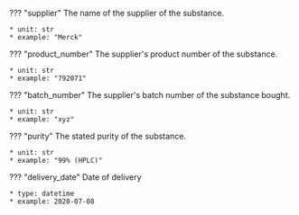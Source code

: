 ??? "supplier"
    The name of the supplier of the substance.

    * unit: str
    * example: "Merck"

??? "product_number"
    The supplier's product number of the substance.

    * unit: str
    * example: "792071"

??? "batch_number"
    The supplier's batch number of the substance bought.

    * unit: str
    * example: "xyz"

??? "purity"
    The stated purity of the substance.

    * unit: str
    * example: "99% (HPLC)"

??? "delivery_date"
    Date of delivery

    * type: datetime
    * example: 2020-07-08   

